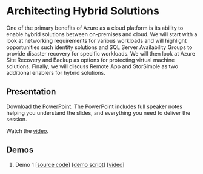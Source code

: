 # Architecting Hybrid Solutions
One of the primary benefits of Azure as a cloud platform is its ability to enable hybrid solutions between on-premises and cloud.  We will start with a look at networking requirements for various workloads and will highlight opportunities such identity solutions and SQL Server Availability Groups to provide disaster recovery for specific workloads.  We will then look at Azure Site Recovery and Backup as options for protecting virtual machine solutions.  Finally, we will discuss Remote App and StorSimple as two additional enablers for hybrid solutions.

## Presentation
Download the [PowerPoint](https://github.com/GSIAzureCOE/Hybrid/blob/master/todo.pptx).
The PowerPoint includes full speaker notes helping you understand the slides, and everything you need to deliver the session.

Watch the [video](https://gsiazurecoecontent.blob.core.windows.net/architecting-hybrid-solutions/todo.mp4).

## Demos
1. Demo 1
[[source code](https://github.com/GSIAzureCOE/Hybrid/blob/master/todo)]
[[demo script](https://github.com/GSIAzureCOE/Hybrid/blob/master/todo.docx)]
[[video](https://gsiazurecoecontent.blob.core.windows.net/architecting-hybrid-solutions/todo.mp4)]
